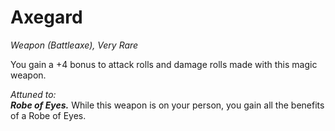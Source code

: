 # Axegard
*Weapon (Battleaxe), Very Rare*

You gain a +4 bonus to attack rolls and damage rolls made with this magic weapon.  

*Attuned to:*  
***Robe of Eyes.*** While this weapon is on your person, you gain all the benefits of a Robe of Eyes.